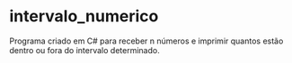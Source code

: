 # intervalo_numerico
Programa criado em C# para receber n números e imprimir quantos estão dentro ou fora do intervalo determinado. 
